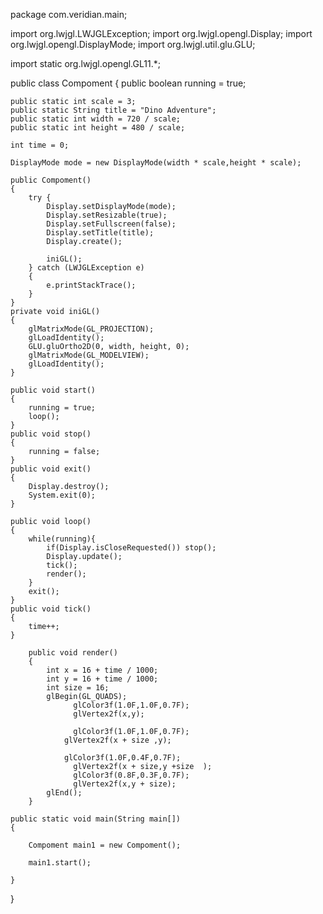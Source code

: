 package com.veridian.main;

import org.lwjgl.LWJGLException;
import org.lwjgl.opengl.Display;
import org.lwjgl.opengl.DisplayMode;
import org.lwjgl.util.glu.GLU;

import static org.lwjgl.opengl.GL11.*;

public class Compoment 
{
	public boolean running = true;
	
	public static int scale = 3;
	public static String title = "Dino Adventure";
	public static int width = 720 / scale;
	public static int height = 480 / scale;
	
	int time = 0;
	
	DisplayMode mode = new DisplayMode(width * scale,height * scale);
	
	public Compoment()
	{
		try {
			Display.setDisplayMode(mode);
			Display.setResizable(true);
			Display.setFullscreen(false);
			Display.setTitle(title);
			Display.create();
			
			iniGL();
		} catch (LWJGLException e)
		{
			e.printStackTrace();
		}
	}
	private void iniGL()
	{
		glMatrixMode(GL_PROJECTION);
		glLoadIdentity();
		GLU.gluOrtho2D(0, width, height, 0);
		glMatrixMode(GL_MODELVIEW);
		glLoadIdentity();
	}
	
	public void start()
	{
		running = true;
		loop();
	}
	public void stop()
	{
		running = false;
	}
	public void exit()
	{
		Display.destroy();
		System.exit(0);
	}
	
	public void loop()
	{
		while(running){
			if(Display.isCloseRequested()) stop();
			Display.update();
			tick();
			render();
		}
		exit();
	}
	public void tick()
	{
		time++;
	}
	
        public void render()
        {
        	int x = 16 + time / 1000;
        	int y = 16 + time / 1000;
        	int size = 16;
			glBegin(GL_QUADS);
			      glColor3f(1.0F,1.0F,0.7F);
			      glVertex2f(x,y);
			      
			      glColor3f(1.0F,1.0F,0.7F);
				glVertex2f(x + size ,y);
				
				glColor3f(1.0F,0.4F,0.7F);
			      glVertex2f(x + size,y +size  );
			      glColor3f(0.8F,0.3F,0.7F);
			      glVertex2f(x,y + size);
			glEnd();
		}
	
	public static void main(String main[])
	{
		
		Compoment main1 = new Compoment();
		
		main1.start();
		
	}
}
